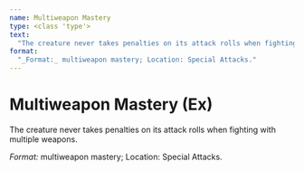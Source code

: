 ```yaml
---
name: Multiweapon Mastery
type: <class 'type'>
text:
  "The creature never takes penalties on its attack rolls when fighting with multiple weapons."
format:
  "_Format:_ multiweapon mastery; Location: Special Attacks."
---
```

 
# Multiweapon Mastery (Ex)
The creature never takes penalties on its attack rolls when fighting with multiple weapons.

_Format:_ multiweapon mastery; Location: Special Attacks.